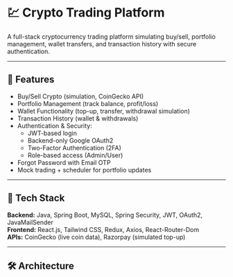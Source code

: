 # 💹 Crypto Trading Platform

A full-stack cryptocurrency trading platform simulating buy/sell, portfolio management, wallet transfers, and transaction history with secure authentication.

---

## 🚀 Features

- Buy/Sell Crypto (simulation, CoinGecko API)
- Portfolio Management (track balance, profit/loss)
- Wallet Functionality (top-up, transfer, withdrawal simulation)
- Transaction History (wallet & withdrawals)
- Authentication & Security:
  - JWT-based login
  - Backend-only Google OAuth2
  - Two-Factor Authentication (2FA)
  - Role-based access (Admin/User)
- Forgot Password with Email OTP
- Mock trading + scheduler for portfolio updates

---

## 🧰 Tech Stack

**Backend:** Java, Spring Boot, MySQL, Spring Security, JWT, OAuth2, JavaMailSender  
**Frontend:** React.js, Tailwind CSS, Redux, Axios, React-Router-Dom  
**APIs:** CoinGecko (live coin data), Razorpay (simulated top-up)  

---

## 🛠 Architecture

